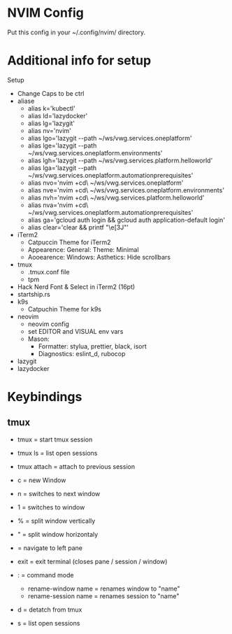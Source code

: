 # NVIM Config

Put this config in your ~/.config/nvim/ directory.

# Additional info for setup

Setup

- Change Caps to be ctrl
- aliase
    - alias k='kubectl'
    - alias ld='lazydocker'
    - alias lg='lazygit'
    - alias nv='nvim'
    - alias lgo='lazygit --path ~/ws/vwg.services.oneplatform'
    - alias lge='lazygit --path ~/ws/vwg.services.oneplatform.environments'
    - alias lgh='lazygit --path ~/ws/vwg.services.platform.helloworld'
    - alias lga='lazygit --path ~/ws/vwg.services.oneplatform.automationprerequisites'
    - alias nvo='nvim +cd\ ~/ws/vwg.services.oneplatform'
    - alias nve='nvim +cd\ ~/ws/vwg.services.oneplatform.environments'
    - alias nvh='nvim +cd\ ~/ws/vwg.services.platform.helloworld'
    - alias nva='nvim +cd\ ~/ws/vwg.services.oneplatform.automationprerequisites'
    - alias ga='gcloud auth login && gcloud auth application-default login'
    - alias clear='clear && printf "\e[3J"'
- iTerm2
    - Catpuccin Theme for iTerm2
    - Appearence: General: Theme: Minimal
    - Aooearence: Windows: Asthetics: Hide scrollbars
- tmux
    - .tmux.conf file
    - tpm
- Hack Nerd Font & Select in iTerm2 (16pt)
- startship.rs
- k9s
    - Catpuchin Theme for k9s
- neovim
    - neovim config
    - set EDITOR and VISUAL env vars
    - Mason: 
        - Formatter: stylua, prettier, black, isort
        - Diagnostics: eslint_d, rubocop
- lazygit
- lazydocker

# Keybindings

## tmux

- tmux = start tmux session
- tmux ls = list open sessions
- tmux attach = attach to previous session

- <C-b>c = new Window
- <C-b>n = switches to next window
- <C-b>1 = switches to window
- <C-b>% = split window vertically
- <C-b>" = split window horizontaly
- <C-b><Left Arrow> = navigate to left pane
- exit = exit terminal (closes pane / session / window)
- <C-b>: = command mode
    - rename-window name = renames window to "name"
    - rename-session name = renames session to "name"
- <C-b>d = detatch from tmux
- <C-b>s = list open sessions
